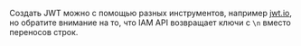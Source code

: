 Создать JWT можно с помощью разных инструментов, например [jwt.io](https://jwt.io), но обратите внимание на то, что IAM API возвращает ключи с `\n` вместо переносов строк.